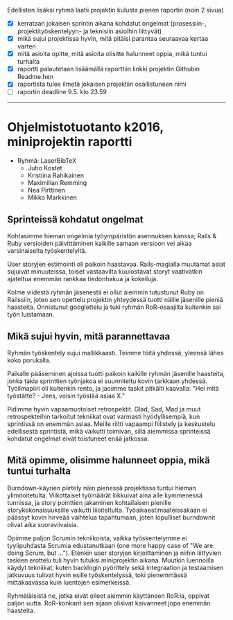 Edellisten lisäksi ryhmä laatii projektin kulusta pienen raportin (noin 2 sivua)

- [x] kerrataan jokaisen sprintin aikana kohdatut ongelmat (prosessiin-, projektityöskentelyyn- ja teknisiin asioihin liittyvät)
- [x] mikä sujui projektissa hyvin, mitä pitäisi parantaa seuraavaa kertaa varten
- [x] mitä asioita opitte, mitä asioita olisitte halunneet oppia, mikä tuntui turhalta
- [x] raportti palautetaan lisäämällä raporttiin linkki projektin Githubin Readme:hen
- [x] raportista tulee ilmetä jokaisen projektiin osallistuneen nimi
- [ ] raportin deadline 9.5. klo 23.59

---------------------------------------
# Ohjelmistotuotanto k2016, miniprojektin raportti
- Ryhmä: LaserBibTeX
	- Juho Kostet
	- Kristiina Rahikainen
	- Maximilian Remming
	- Nea Pirttinen
	- Mikko Markkinen


## Sprinteissä kohdatut ongelmat
Kohtasimme hieman ongelmia työympäristön asennuksen kanssa; Rails & Ruby versioiden päivittäminen kaikille samaan versioon vei aikaa varsinaiselta työskentelyltä.

User storyjen estimointi oli paikoin haastavaa. Rails-magialla muutamat asiat sujuivat minuuteissa, toiset vastaavilta kuulostavat storyt vaativatkin ajateltua enemmän rankkaa tiedonhakua ja kokeiluja.

Kolme viidestä ryhmän jäsenestä ei ollut aiemmin tutustunut Ruby on Railssiin, joten sen opettelu projektin yhteydessä tuotti näille jäsenille pieniä haasteita. Onnistunut googlettelu ja tuki ryhmän RoR-osaajilta kuitenkin sai työn luistamaan.


## Mikä sujui hyvin, mitä parannettavaa
Ryhmän työskentely sujui mallikkaasti. Teimme töitä yhdessä, yleensä lähes koko porukalla.

Paikalle pääseminen ajoissa tuotti paikoin kaikille ryhmän jäsenille haasteita, jonka takia sprinttien työnjakoa ei suunniteltu kovin tarkkaan yhdessä. Työilmapiiri oli kuitenkin rento, ja jaoimme taskit pitkälti kaavalla: "Hei mitä työstätte? - Jees, voisin työstää asiaa X."

Pidimme hyvin vapaamuotoiset retrospektit. Glad, Sad, Mad ja muut retrospekteihin tarkoitut tekniikat ovat varmasti hyödyllisempiä, kun sprintissä on enemmän asiaa. Meille riitti vapaampi fiilistely ja keskustelu edellisestä sprintistä, mikä vaikutti toimivan, sillä aiemmissa sprinteissä kohdatut ongelmat eivät toistuneet enää jatkossa.


## Mitä opimme, olisimme halunneet oppia, mikä tuntui turhalta
Burndown-käyrien piirtely näin pienessä projektissa tuntui hieman ylimitoitetulta. Viikottaiset työmäärät liikkuivat aina alle kymmenessä tunnissa, ja story pointtien jakaminen kohtailaisen pienille storykokonaisuuksille vaikutti liioiteltulta. Työaikaestimaateissakaan ei päässyt kovin hirveää vaihtelua tapahtumaan, joten lopulliset burndownit olivat aika suoraviivaisia.

Opimme paljon Scrumin tekniikoista, vaikka työskentelymme ei tyylipuhdasta Scrumia edustanutkaan (one more happy case of "We are doing Scrum, but ..."). Etenkin user storyjen kirjoittaminen ja niihin liittyvien taskien erottelu tuli hyvin tutuksi miniprojektin aikana. Muutkin luennoilla käydyt tekniikat, kuten backlogin pyörittely sekä integraation ja testaamisen jatkuvuus tulivat hyvin esille työskentelyssä, toki pienemmässä mittakaavassa kuin luentojen esimerkeissä.

Ryhmäläisistä ne, jotka eivät olleet aiemmin käyttäneen RoR:ia, oppivat paljon uutta. RoR-konkarit sen sijaan olisivat kaivanneet jopa enemmän haasteita.
